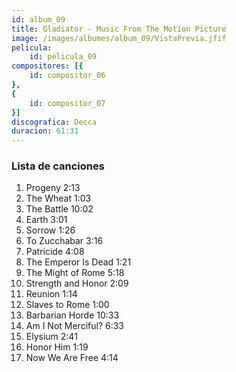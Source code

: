 ```yaml
---
id: album_09
title: Gladiator - Music From The Motion Picture
image: /images/albumes/album_09/VistaPrevia.jfif
pelicula:
    id: pelicula_09
compositores: [{
    id: compositor_06
},
{
    id: compositor_07
}]
discografica: Decca
duracion: 61:31
---
```


### Lista de canciones

1.	Progeny	2:13
2.	The Wheat	1:03
3.	The Battle	10:02
4.	Earth	3:01
5.	Sorrow	1:26
6.	To Zucchabar	3:16
7.	Patricide	4:08
8.	The Emperor Is Dead	1:21
9.	The Might of Rome	5:18
10.	Strength and Honor	2:09
11.	Reunion	1:14
12.	Slaves to Rome	1:00
13.	Barbarian Horde	10:33
14.	Am I Not Merciful?	6:33
15.	Elysium	2:41
16.	Honor Him	1:19
17.	Now We Are Free	4:14